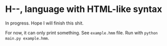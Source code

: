 # H--, language with HTML-like syntax

In progress. Hope I will finish this shit.

For now, it can only print something. See `example.hmm` file. Run with `python main.py example.hmm`.